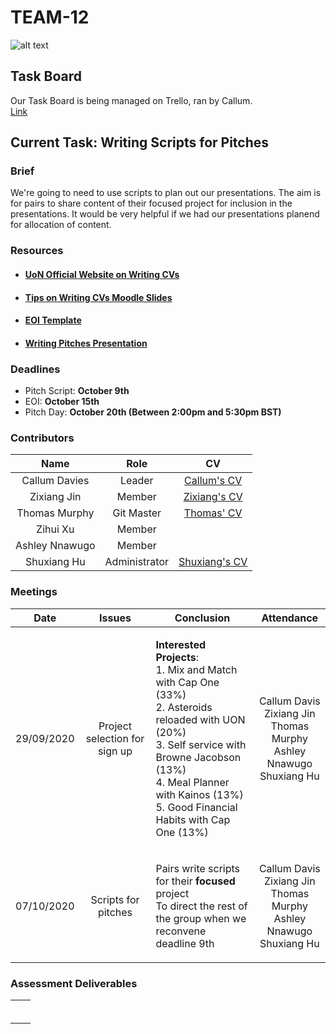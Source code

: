 # TEAM-12


![alt text](../images/logo.png "Welcome")

## Task Board
Our Task Board is being managed on Trello, ran by Callum.<br/>
[Link](https://trello.com/b/eeP74gVM/se-group-project)<br/>


## Current Task: Writing Scripts for Pitches
### Brief
We're going to need to use scripts to plan out our presentations.
The aim is for pairs to share content of their focused project for inclusion in the presentations.
It would be very helpful if we had our presentations planend for allocation of content.

### Resources
- #### [UoN Official Website on Writing CVs](https://www.nottingham.ac.uk/careers/students/applications/cvs.aspx)
- #### [Tips on Writing CVs Moodle Slides](https://moodle.nottingham.ac.uk/mod/resource/view.php?id=4425551)
- #### [EOI Template](https://moodle.nottingham.ac.uk/pluginfile.php/6590257/mod_resource/content/4/blankEOI.docx)
- #### [Writing Pitches Presentation](https://moodle.nottingham.ac.uk/mod/resource/view.php?id=4425553)

### Deadlines
- Pitch Script: <b>October 9th</b>
- EOI: <b>October 15th</b>
- Pitch Day: <b>October 20th (Between 2:00pm and 5:30pm BST)</b>

### Contributors


| Name            | Role | CV  |
| :--:            | :--: |:--: |
|  Callum Davies   |   Leader   |[Callum's CV](docs/CVs/Callum_Davies_-_CV.pdf)   |
|  Zixiang Jin    | Member | [Zixiang's CV](docs/CVs/CV_Zixiang_Jin.pdf) |
|  Thomas Murphy  |Git Master      |[Thomas' CV](docs/CVs/CV_Thomas_Murphy.pdf)     |
|  Zihui Xu       | Member     |     |
|  Ashley Nnawugo |Member      |     |
|  Shuxiang Hu    |Administrator      |[Shuxiang's CV](docs/CVs/CV_Shuxiang_Hu.pdf)     |


### Meetings


|    Date    |            Issues             |                          Conclusion                          |                          Attendance                          |
| :--------: | :---------------------------: | :----------------------------------------------------------: | :----------------------------------------------------------: |
| 29/09/2020 | Project selection for sign up | <p align="left"><b>Interested Projects</b>:<br/> 1. Mix and Match with Cap One (33%)<br/> 2. Asteroids reloaded with UON (20%)<br/>       3. Self service with Browne Jacobson (13%)<br/>4. Meal Planner with Kainos (13%)<br/>5. Good Financial Habits with Cap One (13%)</p> | Callum Davis<br>Zixiang Jin<br>Thomas Murphy<br/>Ashley Nnawugo<br/>Shuxiang Hu |
| 07/10/2020 | Scripts for pitches           | <p align="left">Pairs write scripts for their <b>focused</b> project <br/> To direct the rest of the group when we reconvene<br/>deadline 9th | Callum Davis<br>Zixiang Jin<br>Thomas Murphy<br/>Ashley Nnawugo<br/>Shuxiang Hu |


### Assessment Deliverables
|  |                                       |
| :--: | :---------------------------------------: |
|  |  |
|    |  |
|   |  |
|   |    |
|    |  |
|     |  |
